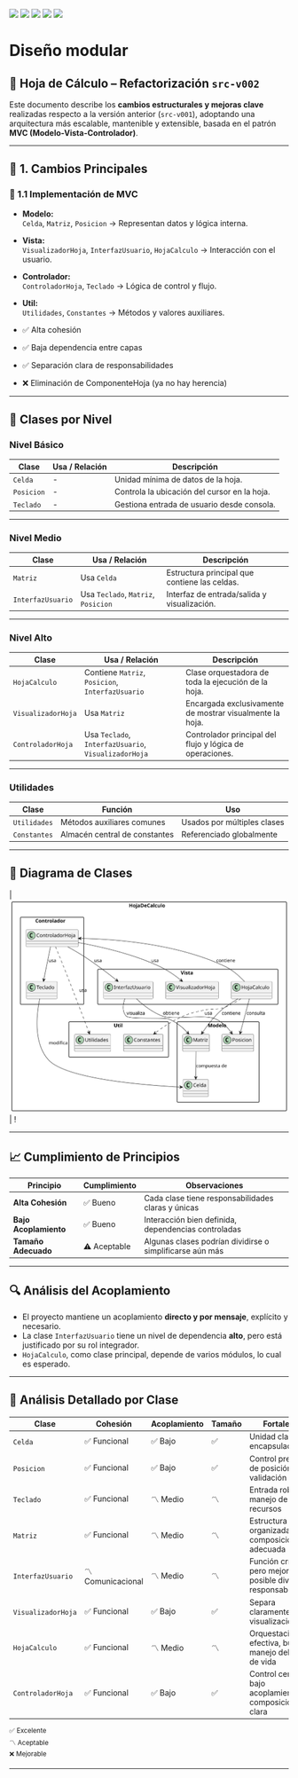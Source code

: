 [![](https://img.shields.io/badge/-Inicio-FFF?style=flat&logo=Emlakjet&logoColor=black)](/README.md) [![](https://img.shields.io/badge/-Entrega_1-FFF?style=flat&logo=openstreetmap&logoColor=black)](/documentos/entregas.d.md) [![](https://img.shields.io/badge/-Entrega_2-FFF?style=flat&logo=openstreetmap&logoColor=black)](/documentos/entregas.dM.md)  [![](https://img.shields.io/badge/-Entrega_3-FFF?style=flat&logo=openstreetmap&logoColor=black)](/documentos/entregas.dOO.md)  [![](https://img.shields.io/badge/-Entrega_4-FFF?style=flat&logo=openstreetmap&logoColor=black)]()


# Diseño modular
## 📘 Hoja de Cálculo – Refactorización `src-v002`

Este documento describe los **cambios estructurales y mejoras clave** realizadas respecto a la versión anterior (`src-v001`), adoptando una arquitectura más escalable, mantenible y extensible, basada en el patrón **MVC (Modelo-Vista-Controlador)**.

---

## 🧠 1. Cambios Principales

### 🧱 1.1 Implementación de MVC

- **Modelo:**  
  `Celda`, `Matriz`, `Posicion` → Representan datos y lógica interna.

- **Vista:**  
  `VisualizadorHoja`, `InterfazUsuario`, `HojaCalculo` → Interacción con el usuario.

- **Controlador:**  
  `ControladorHoja`, `Teclado` → Lógica de control y flujo.

- **Util:**  
  `Utilidades`, `Constantes` → Métodos y valores auxiliares.


- ✅ Alta cohesión  
- ✅ Baja dependencia entre capas  
- ✅ Separación clara de responsabilidades
- ❌ Eliminación de ComponenteHoja (ya no hay herencia)

---

## 🧱 Clases por Nivel

### **Nivel Básico**

| Clase     | Usa / Relación | Descripción                                                       |
|-----------|----------------|-------------------------------------------------------------------|
| `Celda`   | -              | Unidad mínima de datos de la hoja.                               |
| `Posicion`| -              | Controla la ubicación del cursor en la hoja.                     |
| `Teclado` | -              | Gestiona entrada de usuario desde consola.                       |

---

### **Nivel Medio**

| Clase             | Usa / Relación                      | Descripción                                                       |
|------------------|--------------------------------------|-------------------------------------------------------------------|
| `Matriz`         | Usa `Celda`                          | Estructura principal que contiene las celdas.                     |
| `InterfazUsuario`| Usa `Teclado`, `Matriz`, `Posicion`  | Interfaz de entrada/salida y visualización.                      |

---

### **Nivel Alto**

| Clase              | Usa / Relación                                      | Descripción                                                       |
|--------------------|------------------------------------------------------|-------------------------------------------------------------------|
| `HojaCalculo`      | Contiene `Matriz`, `Posicion`, `InterfazUsuario`    | Clase orquestadora de toda la ejecución de la hoja.              |
| `VisualizadorHoja` | Usa `Matriz`                                        | Encargada exclusivamente de mostrar visualmente la hoja.         |
| `ControladorHoja`  | Usa `Teclado`, `InterfazUsuario`, `VisualizadorHoja`| Controlador principal del flujo y lógica de operaciones.         |

---

### **Utilidades**

| Clase         | Función                          | Uso                          |
|---------------|----------------------------------|------------------------------|
| `Utilidades`  | Métodos auxiliares comunes       | Usados por múltiples clases |
| `Constantes`  | Almacén central de constantes    | Referenciado globalmente    |

---

## 🧬 Diagrama de Clases

|![Diagrama](/images/modelosUML/DiagramaClasesSrc2.svg)| !

---

## 📈 Cumplimiento de Principios

| Principio           | Cumplimiento | Observaciones                                             |
|---------------------|--------------|-----------------------------------------------------------|
| **Alta Cohesión**   | ✅ Bueno     | Cada clase tiene responsabilidades claras y únicas       |
| **Bajo Acoplamiento**| ✅ Bueno    | Interacción bien definida, dependencias controladas       |
| **Tamaño Adecuado** | ⚠️ Aceptable | Algunas clases podrían dividirse o simplificarse aún más  |

---

## 🔍 Análisis del Acoplamiento

- El proyecto mantiene un acoplamiento **directo y por mensaje**, explícito y necesario.
- La clase `InterfazUsuario` tiene un nivel de dependencia **alto**, pero está justificado por su rol integrador.
- `HojaCalculo`, como clase principal, depende de varios módulos, lo cual es esperado.

---

## 🧪 Análisis Detallado por Clase

| Clase              | Cohesión       | Acoplamiento | Tamaño | Fortalezas                                                                 |
|--------------------|----------------|--------------|--------|----------------------------------------------------------------------------|
| `Celda`            | ✅ Funcional   | ✅ Bajo       | ✅     | Unidad clara, bien encapsulada                                             |
| `Posicion`         | ✅ Funcional   | ✅ Bajo       | ✅     | Control preciso de posición y validación                                  |
| `Teclado`          | ✅ Funcional   | 〽️ Medio     | 〽️    | Entrada robusta, manejo de recursos                                        |
| `Matriz`           | ✅ Funcional   | 〽️ Medio     | 〽️    | Estructura organizada, composición adecuada                                |
| `InterfazUsuario`  | 〽️ Comunicacional | 〽️ Medio | 〽️     | Función crítica, pero mejora posible dividiendo responsabilidades         |
| `VisualizadorHoja` | ✅ Funcional   | ✅ Bajo       | ✅     | Separa claramente la visualización                                         |
| `HojaCalculo`      | ✅ Funcional   | 〽️ Medio     | 〽️    | Orquestación efectiva, buen manejo del ciclo de vida                      |
| `ControladorHoja`  | ✅ Funcional   | ✅ Bajo       | ✅     | Control central, bajo acoplamiento, composición clara                     |

<sup>✅ Excelente</sup>  
<sup>〽️ Aceptable</sup>  
<sup>❌ Mejorable</sup>

---

</div>
